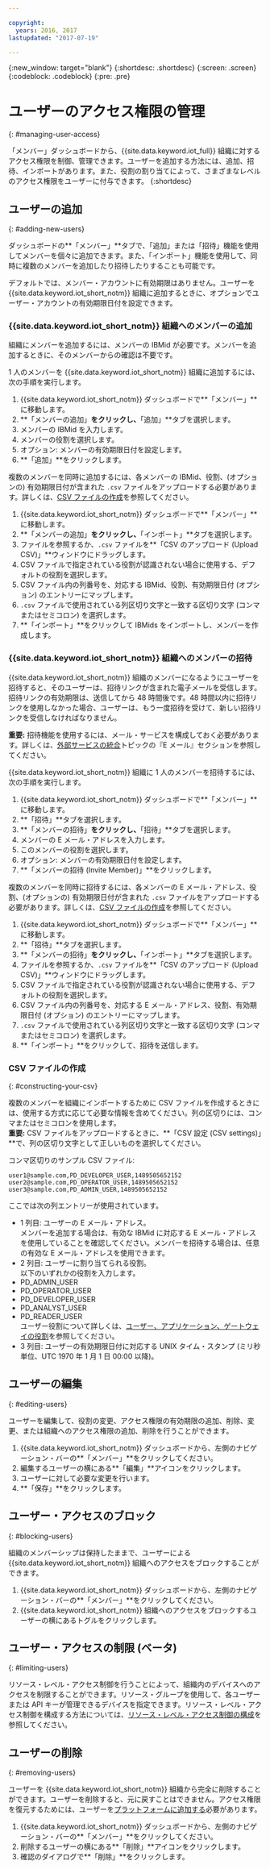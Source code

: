 ```yaml
---

copyright:
  years: 2016, 2017
lastupdated: "2017-07-19"

---
```


{:new_window: target="blank"}
{:shortdesc: .shortdesc}
{:screen: .screen}
{:codeblock: .codeblock}
{:pre: .pre}

# ユーザーのアクセス権限の管理
{: #managing-user-access}

「メンバー」ダッシュボードから、{{site.data.keyword.iot_full}} 組織に対するアクセス権限を制御、管理できます。ユーザーを追加する方法には、追加、招待<!--, registering-->、インポートがあります。また、役割の割り当てによって、さまざまなレベルのアクセス権限をユーザーに付与できます。
{:shortdesc}

## ユーザーの追加
{: #adding-new-users}

ダッシュボードの**「メンバー」**タブで、<!--Add, Invite, or Register-->「追加」または「招待」機能を使用してメンバーを個々に追加できます。また、「インポート」機能を使用して、同時に複数のメンバーを<!--add, invite, or register-->追加したり招待したりすることも可能です。

デフォルトでは、メンバー・アカウントに有効期限はありません。ユーザーを {{site.data.keyword.iot_short_notm}} 組織に追加するときに、オプションでユーザー・アカウントの有効期限日付を設定できます。

### {{site.data.keyword.iot_short_notm}} 組織へのメンバーの追加

組織にメンバーを追加するには、メンバーの IBMid が必要です。メンバーを追加するときに、そのメンバーからの確認は不要です。

1 人のメンバーを {{site.data.keyword.iot_short_notm}} 組織に追加するには、次の手順を実行します。
1. {{site.data.keyword.iot_short_notm}} ダッシュボードで**「メンバー」**に移動します。
2. **「メンバーの追加」**をクリックし、**「追加」**タブを選択します。
3. メンバーの IBMid を入力します。
4. メンバーの役割を選択します。
5. オプション: メンバーの有効期限日付を設定します。
6. **「追加」**をクリックします。

複数のメンバーを同時に追加するには、各メンバーの IBMid、役割、(オプションの) 有効期限日付が含まれた `.csv` ファイルをアップロードする必要があります。詳しくは、[CSV ファイルの作成](#constructing-your-csv)を参照してください。
1. {{site.data.keyword.iot_short_notm}} ダッシュボードで**「メンバー」**に移動します。
2. **「メンバーの追加」**をクリックし、**「インポート」**タブを選択します。
3. ファイルを参照するか、`.csv` ファイルを**「CSV のアップロード (Upload CSV)」**ウィンドウにドラッグします。
4. CSV ファイルで指定されている役割が認識されない場合に使用する、デフォルトの役割を選択します。
5. CSV ファイル内の列番号を、対応する IBMid、役割、有効期限日付 (オプション) のエントリーにマップします。
6. `.csv` ファイルで使用されている列区切り文字と一致する区切り文字 (コンマまたはセミコロン) を選択します。
7. **「インポート」**をクリックして IBMids をインポートし、メンバーを作成します。


### {{site.data.keyword.iot_short_notm}} 組織へのメンバーの招待

{{site.data.keyword.iot_short_notm}} 組織のメンバーになるようにユーザーを招待すると、そのユーザーは、招待リンクが含まれた電子メールを受信します。招待リンクの有効期限は、送信してから 48 時間後です。48 時間以内に招待リンクを使用しなかった場合、ユーザーは、もう一度招待を受けて、新しい招待リンクを受信しなければなりません。

**重要:** 招待機能を使用するには、メール・サービスを構成しておく必要があります。詳しくは、[外部サービスの統合](reference/extensions/index.html#email)トピックの『E メール』セクションを参照してください。

{{site.data.keyword.iot_short_notm}} 組織に 1 人のメンバーを招待するには、次の手順を実行します。
1. {{site.data.keyword.iot_short_notm}} ダッシュボードで**「メンバー」**に移動します。
2. **「招待」**タブを選択します。
2. **「メンバーの招待」**をクリックし、**「招待」**タブを選択します。
3. メンバーの E メール・アドレスを入力します。
4. このメンバーの役割を選択します。
5. オプション: メンバーの有効期限日付を設定します。
6. **「メンバーの招待 (Invite Member)」**をクリックします。

複数のメンバーを同時に招待するには、各メンバーの E メール・アドレス、役割、(オプションの) 有効期限日付が含まれた `.csv` ファイルをアップロードする必要があります。詳しくは、[CSV ファイルの作成](#constructing-your-csv)を参照してください。
1. {{site.data.keyword.iot_short_notm}} ダッシュボードで**「メンバー」**に移動します。
2. **「招待」**タブを選択します。
2. **「メンバーの招待」**をクリックし、**「インポート」**タブを選択します。
3. ファイルを参照するか、`.csv` ファイルを**「CSV のアップロード (Upload CSV)」**ウィンドウにドラッグします。
4. CSV ファイルで指定されている役割が認識されない場合に使用する、デフォルトの役割を選択します。
5. CSV ファイル内の列番号を、対応する E メール・アドレス、役割、有効期限日付 (オプション) のエントリーにマップします。
6. `.csv` ファイルで使用されている列区切り文字と一致する区切り文字 (コンマまたはセミコロン) を選択します。
7. **「インポート」**をクリックして、招待を送信します。

<!-- ### Registering a member with your {{site.data.keyword.iot_short_notm}} organization

If your organization is using {{site.data.keyword.Bluemix_notm}} {{site.data.keyword.ssoshort}}, you can add individual members to your organization by registering them, which does not require an IBMid.

To register a member with your {{site.data.keyword.iot_short_notm}} organization:
1. In the {{site.data.keyword.iot_short_notm}} dashboard, go to **Members**.
2. Select the **Invitations** tab.
2. Click **Invite Members** and select **Invite**.
3. Enter the email address of the member.
4. Select a role for this member.
5. Enter the subject, realm name, and issuer.
   **Important:** Ensure that the `Subject`, `Realm Name`, and `Issuer` fields comply with the OpenID Connect recommendations and standards. For more information, see the [OpenID Connect ![External link icon](../../icons/launch-glyph.svg "External link icon")](http://openid.net/connect/){: new_window} website.
6. Optional: Set an expiry date for the member.
7. Click **Register Member**.

To register multiple members simultaneously, you must upload a CSV (`.csv`) file that contains the email address, role, subject, realm name, issuer, and the optional expiry date of each member.
1. In the {{site.data.keyword.iot_short_notm}} dashboard, go to **Access**.
2. Click **Add Member** and select **Import**.
3. Click **Bulk Register**.
4. Select a default role and ensure that the column numbers on your CSV file match the column numbers in the CSV settings.
5. Ensure the column separator in your CSV file matches the column separator in the CSV settings.
6. Click **Browse your files** or drag the CSV file into the **Upload CSV** window. -->

### CSV ファイルの作成
{: #constructing-your-csv}

複数のメンバーを組織にインポートするために CSV ファイルを作成するときには、使用する方式に応じて必要な情報を含めてください。列の区切りには、コンマまたはセミコロンを使用します。  
**重要:** CSV ファイルをアップロードするときに、**「CSV 設定 (CSV settings)」**で、列の区切り文字として正しいものを選択してください。

コンマ区切りのサンプル CSV ファイル:  
```
user1@sample.com,PD_DEVELOPER_USER,1489505652152
user2@sample.com,PD_OPERATOR_USER,1489505652152
user3@sample.com,PD_ADMIN_USER,1489505652152
```

ここでは次の列エントリーが使用されています。  
- 1 列目: ユーザーの E メール・アドレス。  
メンバーを追加する場合は、有効な IBMid に対応する E メール・アドレスを使用していることを確認してください。メンバーを招待する場合は、任意の有効な E メール・アドレスを使用できます。
- 2 列目: ユーザーに割り当てられる役割。  
以下のいずれかの役割を入力します。
 - PD_ADMIN_USER
 - PD_OPERATOR_USER
 - PD_DEVELOPER_USER
 - PD_ANALYST_USER
 - PD_READER_USER  
ユーザー役割について詳しくは、[ユーザー、アプリケーション、ゲートウェイの役割](roles_index.html#user_roles)を参照してください。
- 3 列目: ユーザーの有効期限日付に対応する UNIX タイム・スタンプ (ミリ秒単位、UTC 1970 年 1 月 1 日 00:00 以降)。

## ユーザーの編集
{: #editing-users}

ユーザーを編集して、役割の変更、アクセス権限の有効期限の追加、削除、変更、または組織へのアクセス権限の追加、削除を行うことができます。

1. {{site.data.keyword.iot_short_notm}} ダッシュボードから、左側のナビゲーション・バーの**「メンバー」**をクリックしてください。
2. 編集するユーザーの横にある**「編集」**アイコンをクリックします。
3. ユーザーに対して必要な変更を行います。
4. **「保存」**をクリックします。

## ユーザー・アクセスのブロック
{: #blocking-users}

組織のメンバーシップは保持したままで、ユーザーによる {{site.data.keyword.iot_short_notm}} 組織へのアクセスをブロックすることができます。

1. {{site.data.keyword.iot_short_notm}} ダッシュボードから、左側のナビゲーション・バーの**「メンバー」**をクリックしてください。
2. {{site.data.keyword.iot_short_notm}} 組織へのアクセスをブロックするユーザーの横にあるトグルをクリックします。

## ユーザー・アクセスの制限 (ベータ)
{: #limiting-users}

リソース・レベル・アクセス制御を行うことによって、組織内のデバイスへのアクセスを制限することができます。リソース・グループを使用して、各ユーザーまたは API キーが管理できるデバイスを指定できます。リソース・レベル・アクセス制御を構成する方法については、[リソース・レベル・アクセス制御の構成](reference/rlac.html#configure_RLAC)を参照してください。

## ユーザーの削除
{: #removing-users}

ユーザーを {{site.data.keyword.iot_short_notm}} 組織から完全に削除することができます。ユーザーを削除すると、元に戻すことはできません。アクセス権限を復元するためには、ユーザーを[プラットフォームに追加する](#adding-new-users)必要があります。

1. {{site.data.keyword.iot_short_notm}} ダッシュボードから、左側のナビゲーション・バーの**「メンバー」**をクリックしてください。
2. 削除するユーザーの横にある**「削除」**アイコンをクリックします。
3. 確認のダイアログで**「削除」**をクリックします。
